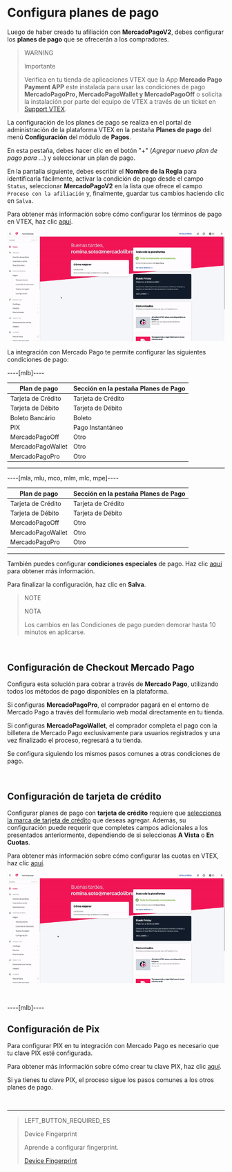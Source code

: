 # Configura planes de pago

Luego de haber creado tu afiliación con **MercadoPagoV2**, debes configurar los **planes de pago** que se ofrecerán a los compradores.


> WARNING
>
> Importante
>
> Verifica en tu tienda de aplicaciones VTEX que la App **Mercado Pago Payment APP** este instalada para usar las condiciones de pago **MercadoPagoPro, MercadoPagoWallet y MercadoPagoOff** o solicita la instalación por parte del equipo de VTEX a través de un ticket en [Support VTEX](https://help.vtex.com/es/support).

La configuración de los planes de pago se realiza en el portal de administración de la plataforma VTEX en la pestaña **Planes de pago** del menú **Configuración** del módulo de **Pagos**.

En esta pestaña, debes hacer clic en el botón "+" (*Agregar nuevo plan de pago para ...*) y seleccionar un plan de pago.

En la pantalla siguiente, debes escribir el **Nombre de la Regla** para identificarla fácilmente, activar la condición de pago desde el campo `Status`, seleccionar **MercadoPagoV2** en la lista que ofrece el campo `Proceso con la afiliación` y, finalmente, guardar tus cambios haciendo clic en `Salva`.

Para obtener más información sobre cómo configurar los términos de pago en VTEX, haz clic [aquí](https://help.vtex.com/es/tutorial/condicoes-de-pagamento--tutorials_455).

![Configurar planes de pago](/images/vtex/paymentconditions-es.gif)

La integración con Mercado Pago te permite configurar las siguientes condiciones de pago:

----[mlb]----

|Plan de pago|Sección en la pestaña Planes de Pago|
|---|---|
|Tarjeta de Crédito|Tarjeta de Crédito|
|Tarjeta de Débito|Tarjeta de Débito|
|Boleto Bancário|Boleto|
|PIX|Pago Instantáneo|
|MercadoPagoOff|Otro|
|MercadoPagoWallet|Otro|
|MercadoPagoPro|Otro|

------------

----[mla, mlu, mco, mlm, mlc, mpe]----

|Plan de pago|Sección en la pestaña Planes de Pago|
|---|---|
|Tarjeta de Crédito|Tarjeta de Crédito|
|Tarjeta de Débito|Tarjeta de Débito|
|MercadoPagoOff|Otro|
|MercadoPagoWallet|Otro|
|MercadoPagoPro|Otro|

------------

También puedes configurar **condiciones especiales** de pago. Haz clic [aquí](https://help.vtex.com/es/tutorial/condicoes-especiais--tutorials_456?&utm_source=admin) para obtener más información.

Para finalizar la configuración, haz clic en **Salva**.


> NOTE
>
> NOTA
> 
> Los cambios en las Condiciones de pago pueden demorar hasta 10 minutos en aplicarse.

&nbsp;

## Configuración de Checkout Mercado Pago

Configura esta solución para cobrar a través de **Mercado Pago**, utilizando todos los métodos de pago disponibles en la plataforma.

Si configuras **MercadoPagoPro**, el comprador pagará en el entorno de Mercado Pago a través del formulario web modal directamente en tu tienda.

Si configuras **MercadoPagoWallet**, el comprador completa el pago con la billetera de Mercado Pago exclusivamente para usuarios registrados y una vez finalizado el proceso, regresará a tu tienda.

Se configura siguiendo los mismos pasos comunes a otras condiciones de pago.

&nbsp;

## Configuración de tarjeta de crédito

Configurar planes de pago con **tarjeta de crédito** requiere que [selecciones la marca de tarjeta de crédito](https://www.mercadopago[FAKER][URL][DOMAIN]/developers/es/guides/plugins/unofficial/vtex/payment-methods) que deseas agregar. Además, su configuración puede requerir que completes campos adicionales a los presentados anteriormente, dependiendo de si seleccionas **A Vista** o **En Cuotas**.

Para obtener más información sobre cómo configurar las cuotas en VTEX, haz clic [aquí](https://help.vtex.com/es/tutorial/condicoes-de-pagamento--tutorials_455#parcelado-sem-juros).

![Configuración de tarjeta de crédito](/images/vtex/paymentconditions-cc-es.gif)

&nbsp;

----[mlb]----

## Configuración de Pix

Para configurar PIX en tu integración con Mercado Pago es necesario que tu clave PIX esté configurada.

Para obtener más información sobre cómo crear tu clave PIX, haz clic [aquí](https://www.mercadopago[FAKER][URL][DOMAIN]/stop/pix?url=https%3A%2F%2Fwww.mercadopago.com.br%2Fadmin-pix-keys%2Fmy-keys&authentication_mode=required).

Si ya tienes tu clave PIX, el proceso sigue los pasos comunes a los otros planes de pago.

&nbsp;

------------

> LEFT_BUTTON_REQUIRED_ES
>
> Device Fingerprint
>
> Aprende a configurar fingerprint.
>
> [Device Fingerprint](https://www.mercadopago[FAKER][URL][DOMAIN]/developers/es/guides/plugins/unofficial/vtex/device-fingerprint)